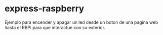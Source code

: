 # express-raspberry
Ejemplo para encender y apagar un led desde un boton de una pagina web hasta el RBPI para que interactue con su exterior.
